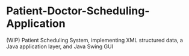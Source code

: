 # Patient-Doctor-Scheduling-Application
(WIP) Patient Scheduling System, implementing XML structured data, a Java application layer, and Java Swing GUI

